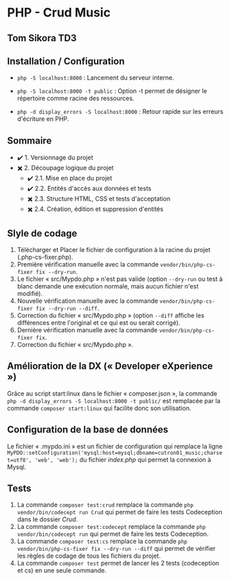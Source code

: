 # PHP - Crud Music
## Tom Sikora TD3
## Installation / Configuration
- `php -S localhost:8000` : Lancement du serveur interne.

- `php -S localhost:8000 -t public` : Option -t permet de désigner le répertoire comme racine des ressources.

- `php -d display_errors -S localhost:8000` : Retour rapide sur les erreurs d'écriture en PHP.

## Sommaire
- ✔️ 1. Versionnage du projet
- ✖️ 2. Découpage logique du projet
    -  ✔️️ 2.1. Mise en place du projet
    -  ✔️ 2.2. Entités d'accès aux données et tests
    -  ✖️ 2.3. Structure HTML, CSS et tests d'acceptation
    -  ✖️ 2.4. Création, édition et suppression d'entités

## Slyle de codage
1. Télécharger et Placer le fichier de configuration à la racine du projet (.php-cs-fixer.php).
2. Première vérification manuelle avec la commande `vendor/bin/php-cs-fixer fix --dry-run`.
3. Le fichier « src/Mypdo.php » n'est pas valide (option `--dry-run` ou test à blanc demande une exécution normale, mais aucun fichier n'est modifié).
4. Nouvelle vérification manuelle avec la commande `vendor/bin/php-cs-fixer fix --dry-run --diff`.
5. Correction du fichier « src/Mypdo.php » (option `--diff` affiche les différences entre l'original et ce qui est ou serait corrigé).
6. Dernière vérification manuelle avec la commande `vendor/bin/php-cs-fixer fix`.
7. Correction du fichier « src/Mypdo.php ».

## Amélioration de la DX (« Developer eXperience »)
Grâce au script start:linux dans le fichier « composer.json », la commande `php -d display_errors -S localhost:8000 -t public/` est remplacée par la commande `composer start:linux` qui facilite donc son utilisation.

## Configuration de la base de données
Le fichier « .mypdo.ini » est un fichier de configuration qui remplace la ligne `MyPDO::setConfiguration('mysql:host=mysql;dbname=cutron01_music;charset=utf8', 'web', 'web');` du fichier *index.php* qui permet la connexion à Mysql.

## Tests
1. La commande `composer test:crud` remplace la commande `php vendor/bin/codecept run Crud` qui permet de faire les tests Codeception dans le dossier *Crud*.
2. La commande `composer test:codecept` remplace la commande `php vendor/bin/codecept run` qui permet de faire les tests Codeception.
3. La commande `composer test:cs` remplace la commande `php vendor/bin/php-cs-fixer fix --dry-run --diff` qui permet de vérifier les règles de codage de tous les fichiers du projet.
4. La commande `composer test` permet de lancer les 2 tests (codeception et cs) en une seule commande.
